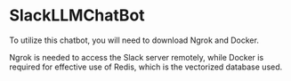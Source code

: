 # SlackLLMChatBot

To utilize this chatbot, you will need to download Ngrok and Docker. 

Ngrok is needed to access the Slack server remotely, while Docker is required for effective use of Redis, which is the vectorized database used.
